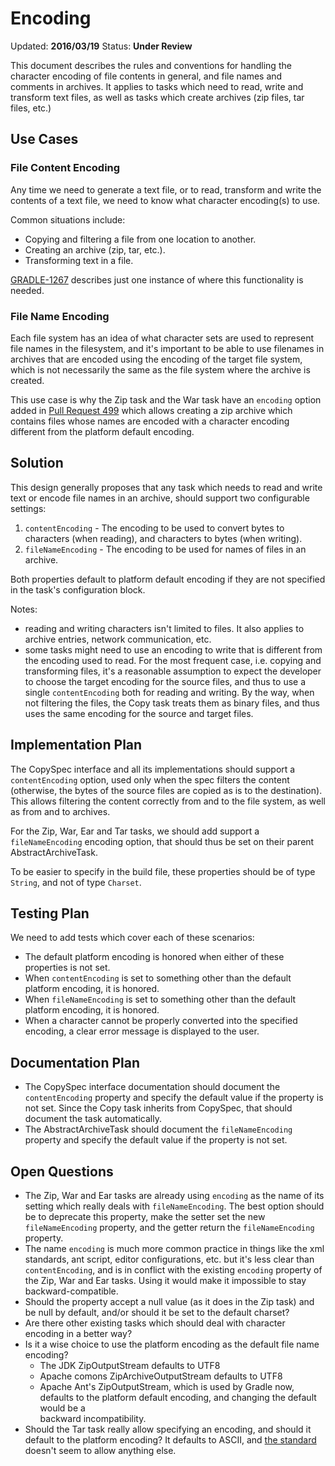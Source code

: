 # Encoding

Updated: __2016/03/19__
Status: __Under Review__

This document describes the rules and conventions for handling the character encoding of file contents in general, and file names 
and comments in archives. It applies to tasks which need to read, write and transform text files, as well as tasks which create
archives (zip files, tar files, etc.)

## Use Cases

### File Content Encoding

Any time we need to generate a text file, or to read, transform and write the contents of a text file, we need to know what 
character encoding(s) to use.

Common situations include:

* Copying and filtering a file from one location to another.
* Creating an archive (zip, tar, etc.).
* Transforming text in a file.

[GRADLE-1267](https://issues.gradle.org/browse/GRADLE-1267) describes just one instance of where this functionality is needed.

### File Name Encoding

Each file system has an idea of what character sets are used to represent file names in the filesystem, and it's important to be 
able to use filenames in archives that are encoded using the encoding of the target file system, which is not necessarily the same
as the file system where the archive is created.

This use case is why the Zip task and the War task have an `encoding` option added in 
[Pull Request 499](https://github.com/gradle/gradle/pull/499) which allows creating a zip archive which contains files whose names 
are encoded with a character encoding different from the platform default encoding.

## Solution

This design generally proposes that any task which needs to read and write text or encode file names in an archive, should support two configurable settings:

1. `contentEncoding` - The encoding to be used to convert bytes to characters (when reading), and characters to bytes (when writing).
2. `fileNameEncoding` - The encoding to be used for names of files in an archive.

Both properties default to platform default encoding if they are not specified in the task's configuration block.

Notes:

 - reading and writing characters isn't limited to files. It also applies to archive entries, network communication, etc.
 - some tasks might need to use an encoding to write that is different from the encoding used to read. For the most frequent case,
   i.e. copying and transforming files, it's a reasonable assumption to expect the developer to choose the target encoding for the
   source files, and thus to use a single `contentEncoding` both for reading and writing. By the way, when not filtering the 
   files, the Copy task treats them as binary files, and thus uses the same encoding for the source and target files.

## Implementation Plan

The CopySpec interface and all its implementations should support a `contentEncoding` option, used only when the spec filters 
the content (otherwise, the bytes of the source files are copied as is to the destination). This allows filtering the content 
correctly from and to the file system, as well as from and to archives. 

For the Zip, War, Ear and Tar tasks, we should add support a `fileNameEncoding` encoding option, that should thus be set on their
parent AbstractArchiveTask.

To be easier to specify in the build file, these properties should be of type `String`, and not of type `Charset`.

## Testing Plan

We need to add tests which cover each of these scenarios:

- The default platform encoding is honored when either of these properties is not set.
- When `contentEncoding` is set to something other than the default platform encoding, it is honored.
- When `fileNameEncoding` is set to something other than the default platform encoding, it is honored.
- When a character cannot be properly converted into the specified encoding, a clear error message is displayed to the user.

## Documentation Plan

- The CopySpec interface documentation should document the `contentEncoding` property and specify the default value if the property is not set.
  Since the Copy task inherits from CopySpec, that should document the task automatically.
- The AbstractArchiveTask should document the `fileNameEncoding` property and specify the default value if the property is not set.

## Open Questions

- The Zip, War and Ear tasks are already using `encoding` as the name of its setting which really deals with `fileNameEncoding`. The best option
  should be to deprecate this property, make the setter set the new `fileNameEncoding` property, and the getter return the `fileNameEncoding` 
  property.
- The name `encoding` is much more common practice in things like the xml standards, ant script, editor configurations, etc. 
  but it's less clear than `contentEncoding`, and is in conflict with the existing `encoding` property of the Zip, War and Ear tasks. Using
  it would make it impossible to stay backward-compatible.
- Should the property accept a null value (as it does in the Zip task) and be null by default, and/or should it be set to the default charset?
- Are there other existing tasks which should deal with character encoding in a better way?
- Is it a wise choice to use the platform encoding as the default file name encoding? 
    - The JDK ZipOutputStream defaults to UTF8
    - Apache comons ZipArchiveOutputStream defaults to UTF8
    - Apache Ant's ZipOutputStream, which is used by Gradle now, defaults to the platform default encoding, and changing the default would be a  
      backward incompatibility.
- Should the Tar task really allow specifying an encoding, and should it default to the platform encoding? It defaults to ASCII, and [the standard](http://www.gnu.org/software/tar/manual/html_node/Standard.html) doesn't seem to allow anything else. 